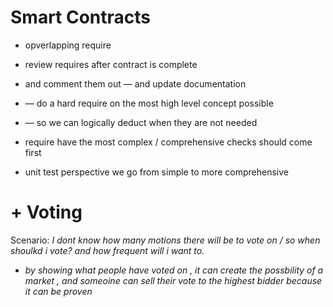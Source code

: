 # Smart Contracts

- opverlapping require
- review requires after contract is complete

- and comment them out — and update documentation

- — do a hard require on the most high level concept possible

- — so we can logically deduct when they are not needed
- require have the most complex / comprehensive checks should come first

- unit test perspective we go from simple to more comprehensive

# + Voting

Scenario: *I dont know how many motions there will be to vote on / so when shoulkd i vote? and how frequent will i want to.*

- *by showing what people have voted on , it can create the possbility of a market , and someoine can sell their vote to the highest bidder because it can be proven*

